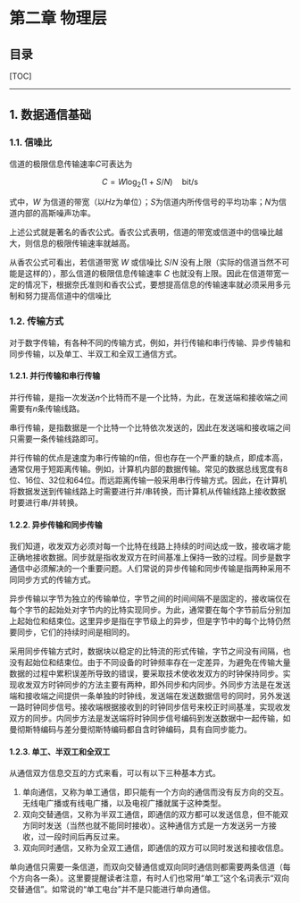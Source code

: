 
第二章 物理层
============

目录
----------

[TOC]

---

## 1. 数据通信基础

### 1.1. 信噪比

信道的极限信息传输速率$C$可表达为

$$
C=W \log _{2}(1+S / N) \quad \mathrm{bit} / \mathrm{s}
$$

式中，$W$ 为信道的带宽（以$Hz$为单位）；$S$为信道内所传信号的平均功率；$N$为信道内部的高斯噪声功率。

上述公式就是著名的香农公式。香农公式表明，信道的带宽或信道中的信噪比越大，则信息的极限传输速率就越高。

从香农公式可看出，若信道带宽 $W$ 或信噪比 $S/N$ 没有上限（实际的信道当然不可能是这样的），那么信道的极限信息传输速率 $C$ 也就没有上限。因此在信道带宽一定的情况下，根据奈氏准则和香农公式，要想提高信息的传输速率就必须采用多元制和努力提高信道中的信噪比

### 1.2. 传输方式

对于数字传输，有各种不同的传输方式，例如，并行传输和串行传输、异步传输和同步传输，以及单工、半双工和全双工通信方式。

#### 1.2.1. 并行传输和串行传输

并行传输，是指一次发送$n$个比特而不是一个比特，为此，在发送端和接收端之间需要有$n$条传输线路。

串行传输，是指数据是一个比特一个比特依次发送的，因此在发送端和接收端之间只需要一条传输线路即可。

并行传输的优点是速度为串行传输的n倍，但也存在一个严重的缺点，即成本高，通常仅用于短距离传输。例如，计算机内部的数据传输。常见的数据总线宽度有8位、16位、32位和64位。而远距离传输一般采用串行传输方式。因此，在计算机将数据发送到传输线路上时需要进行并/串转换，而计算机从传输线路上接收数据时要进行串/并转换。

#### 1.2.2. 异步传输和同步传输

我们知道，收发双方必须对每一个比特在线路上持续的时间达成一致，接收端才能正确地接收数据。同步就是指收发双方在时间基准上保持一致的过程。同步是数字通信中必须解决的一个重要问题。人们常说的异步传输和同步传输是指两种采用不同同步方式的传输方式。

异步传输以字节为独立的传输单位，字节之间的时间间隔不是固定的，接收端仅在每个字节的起始处对字节内的比特实现同步。为此，通常要在每个字节前后分别加上起始位和结束位。这里异步是指在字节级上的异步，但是字节中的每个比特仍然要同步，它们的持续时间是相同的。

采用同步传输方式时，数据块以稳定的比特流的形式传输，字节之间没有间隔，也没有起始位和结束位。由于不同设备的时钟频率存在一定差异，为避免在传输大量数据的过程中累积误差所导致的错误，要采取技术使收发双方的时钟保持同步。实现收发双方时钟同步的方法主要有两种，即外同步和内同步。外同步方法是在发送端和接收端之间提供一条单独的时钟线，发送端在发送数据信号的同时，另外发送一路时钟同步信号。接收端根据接收到的时钟同步信号来校正时间基准，实现收发双方的同步。内同步方法是发送端将时钟同步信号编码到发送数据中一起传输，如曼彻斯特编码与差分曼彻斯特编码都自含时钟编码，具有自同步能力。

#### 1.2.3. 单工、半双工和全双工

从通信双方信息交互的方式来看，可以有以下三种基本方式。

1. 单向通信，又称为单工通信，即只能有一个方向的通信而没有反方向的交互。无线电广播或有线电广播，以及电视广播就属于这种类型。
2. 双向交替通信，又称为半双工通信，即通信的双方都可以发送信息，但不能双方同时发送（当然也就不能同时接收）。这种通信方式是一方发送另一方接收，过一段时间后再反过来。
3. 双向同时通信，又称为全双工通信，即通信的双方可以同时发送和接收信息。

单向通信只需要一条信道，而双向交替通信或双向同时通信则都需要两条信道（每个方向各一条）。这里要提醒读者注意，有时人们也常用“单工”这个名词表示“双向交替通信”。如常说的“单工电台”并不是只能进行单向通信。
